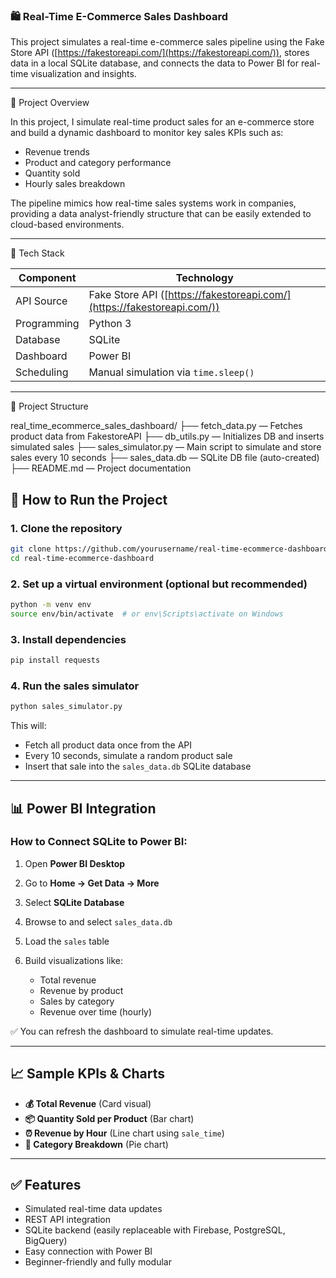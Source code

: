 ### 🛍️ Real-Time E-Commerce Sales Dashboard

This project simulates a real-time e-commerce sales pipeline using the Fake Store API ([https://fakestoreapi.com/](https://fakestoreapi.com/)), stores data in a local SQLite database, and connects the data to Power BI for real-time visualization and insights.

---

📌 Project Overview

In this project, I simulate real-time product sales for an e-commerce store and build a dynamic dashboard to monitor key sales KPIs such as:

* Revenue trends
* Product and category performance
* Quantity sold
* Hourly sales breakdown

The pipeline mimics how real-time sales systems work in companies, providing a data analyst-friendly structure that can be easily extended to cloud-based environments.

---

🔧 Tech Stack

| Component   | Technology                                                              |
| ----------- | ----------------------------------------------------------------------- |
| API Source  | Fake Store API ([https://fakestoreapi.com/](https://fakestoreapi.com/)) |
| Programming | Python 3                                                                |
| Database    | SQLite                                                                  |
| Dashboard   | Power BI                                                                |
| Scheduling  | Manual simulation via `time.sleep()`                                    |

---

📂 Project Structure

real\_time\_ecommerce\_sales\_dashboard/
├── fetch\_data.py          — Fetches product data from FakestoreAPI
├── db\_utils.py            — Initializes DB and inserts simulated sales
├── sales\_simulator.py     — Main script to simulate and store sales every 10 seconds
├── sales\_data.db          — SQLite DB file (auto-created)
├── README.md              — Project documentation

## 🧪 How to Run the Project

### 1. Clone the repository

```bash
git clone https://github.com/yourusername/real-time-ecommerce-dashboard.git
cd real-time-ecommerce-dashboard
```

### 2. Set up a virtual environment (optional but recommended)

```bash
python -m venv env
source env/bin/activate  # or env\Scripts\activate on Windows
```

### 3. Install dependencies

```bash
pip install requests
```

### 4. Run the sales simulator

```bash
python sales_simulator.py
```

This will:

* Fetch all product data once from the API
* Every 10 seconds, simulate a random product sale
* Insert that sale into the `sales_data.db` SQLite database

---

## 📊 Power BI Integration

### How to Connect SQLite to Power BI:

1. Open **Power BI Desktop**
2. Go to **Home → Get Data → More**
3. Select **SQLite Database**
4. Browse to and select `sales_data.db`
5. Load the `sales` table
6. Build visualizations like:

   * Total revenue
   * Revenue by product
   * Sales by category
   * Revenue over time (hourly)

✅ You can refresh the dashboard to simulate real-time updates.

---

## 📈 Sample KPIs & Charts

* **💰 Total Revenue** (Card visual)
* **📦 Quantity Sold per Product** (Bar chart)
* **⏰ Revenue by Hour** (Line chart using `sale_time`)
* **🧾 Category Breakdown** (Pie chart)

---

## ✅ Features

* Simulated real-time data updates
* REST API integration
* SQLite backend (easily replaceable with Firebase, PostgreSQL, BigQuery)
* Easy connection with Power BI
* Beginner-friendly and fully modular

